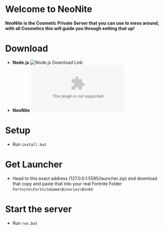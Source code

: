 # Welcome to NeoNite

**NeoNite is the Cosmetic Private Server that you can use to mess around, with all Cosmetics this will guide you through setting that up!**

# Download
* **Node.js** ![Node.js Download Link](https://nodejs.org/en/)
* **NeoNite** ![Download Link](https://github.com/kem0o/neonitev2/archive/fdev.zip)

# Setup
* Run ``install.bat``

# Get Launcher
* Head to this exact address (127.0.0.1:5595/launcher.zip) and download that copy and paste that into your real Fortnite Folder ``Fortnite\FortniteGame\Binaries\Win64``

# Start the server
* Run ``run.bat``
